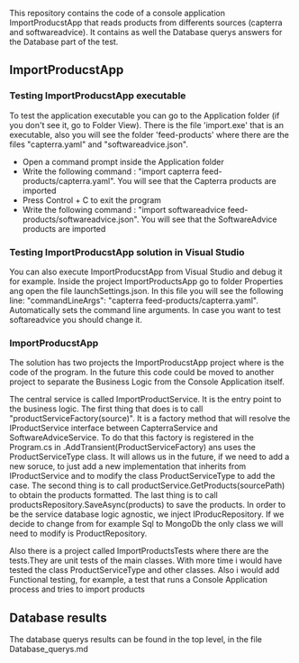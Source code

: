 This repository contains the code of a console application ImportProducstApp that reads products from differents sources (capterra and softwareadvice). It contains as well the Database querys answers for the Database part of the test. 


## ImportProducstApp

### Testing ImportProducstApp executable

To test the application executable you can go to the Application folder (if you don't see it, go to Folder View). There is the file 'import.exe' that is an executable, also you will see the folder 'feed-products' where there are the files "capterra.yaml" and "softwareadvice.json".

- Open a command prompt inside the Application folder
- Write the following command : "import capterra feed-products/capterra.yaml". You will see that the Capterra products are imported
- Press Control + C to exit the program
- Write the following command : "import softwareadvice feed-products/softwareadvice.json". You will see that the SoftwareAdvice products are imported

### Testing ImportProducstApp solution in Visual Studio

You can also execute ImportProducstApp from Visual Studio and debug it for example. Inside the project ImportProductsApp go to folder Properties ang open the file launchSettings.json. In this file you will see the following line:
"commandLineArgs": "capterra feed-products/capterra.yaml". Automatically sets the command line arguments. In case you want to test softareadvice you should change it.


### ImportProducstApp

The solution has two projects the ImportProducstApp project where is the code of the program. In the future this code could be moved to another project to separate the Business Logic from the Console Application itself.

The central service is called ImportProductService. It is the entry point to the business logic. 
The first thing that does is to call "productServiceFactory(source)". It is a factory method that will resolve the IProductService interface between CapterraService and SoftwareAdviceService. To do that this factory is registered in the Program.cs in .AddTransient(ProductServiceFactory) ans uses the ProductServiceType class. It will allows us in the future, if we need to add a new soruce, to just add a new implementation that inherits from IProductService and to modify the class ProductServiceType to add the case. 
The second thing is to call productService.GetProducts(sourcePath) to obtain the products formatted.
The last thing is to call productsRepository.SaveAsync(products) to save the products. In order to be the service database logic agnostic, we inject IProducRepository. If we decide to change from for example Sql to MongoDb the only class we will need to  modify is ProductRepository.

Also there is a project called ImportProductsTests where there are the tests.They are unit tests of the main classes. 
With more time i would have tested the class ProductServiceType and other classes. Also i would add Functional testing, for example, a test that runs a Console Application process and tries to import products

## Database results
The database querys results can be found in the top level, in the file Database_querys.md

